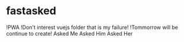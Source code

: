 # fastasked
!PWA
!Don't interest vuejs folder that is my failure!
!Tommorrow will be continue to create!
Asked Me Asked Him Asked Her
